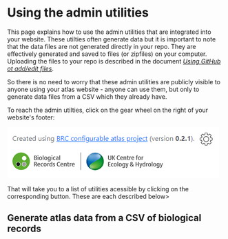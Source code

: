 # Using the admin utilities
This page explains how to use the admin utilities that are integrated into your website. These utilties often generate data but it is important to note that the data files are not generated directly in your repo. They are effectively generated and saved to files (or zipfiles) on your computer. Uploading the files to your repo is described in the document [*Using GitHub ot add/edit files*](./docs-add-edit-config.md).

So there is no need to worry that these admin utilities are publicly visible to anyone using your atlas website - anyone can use them, but only to generate data files from a CSV which they already have.

To reach the admin utilties, click on the gear wheel on the right of your website's footer:

![Page footer](./images/footer.png)

That will take you to a list of utilities acessible by clicking on the corresponding button. These are each described below>

## Generate atlas data from a CSV of biological records

